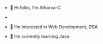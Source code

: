 - 👋 Hi folks, I’m Atharva-C
- 
- 👀 I’m interested in Web Development, DSA

- 🌱 I’m currently learning Java

<!---
Atharva-C/Atharva-C is a ✨ special ✨ repository because its `README.md` (this file) appears on your GitHub profile.
You can click the Preview link to take a look at your changes.
--->
